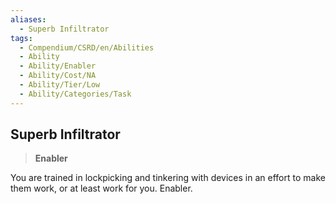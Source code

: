 ```yaml
---
aliases:
  - Superb Infiltrator
tags:
  - Compendium/CSRD/en/Abilities
  - Ability
  - Ability/Enabler
  - Ability/Cost/NA
  - Ability/Tier/Low
  - Ability/Categories/Task
---
```

  
    
## Superb Infiltrator    
>**Enabler**  
    
You are trained in lockpicking and tinkering with devices in an effort to make them work, or at least work for you. Enabler.